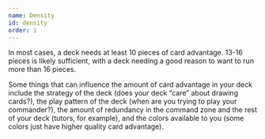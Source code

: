 ```yaml
---
name: Density
id: density
order: 1
---
```


In most cases, a deck needs at least 10 pieces of card advantage. 13-16 pieces is likely sufficient, with a deck needing a good reason to want to run more than 16 pieces.

Some things that can influence the amount of card advantage in your deck include the strategy of the deck (does your deck “care” about drawing cards?), the play pattern of the deck (when are you trying to play your commander?), the amount of redundancy in the command zone and the rest of your deck (tutors, for example), and the colors available to you (some colors just have higher quality card advantage).
